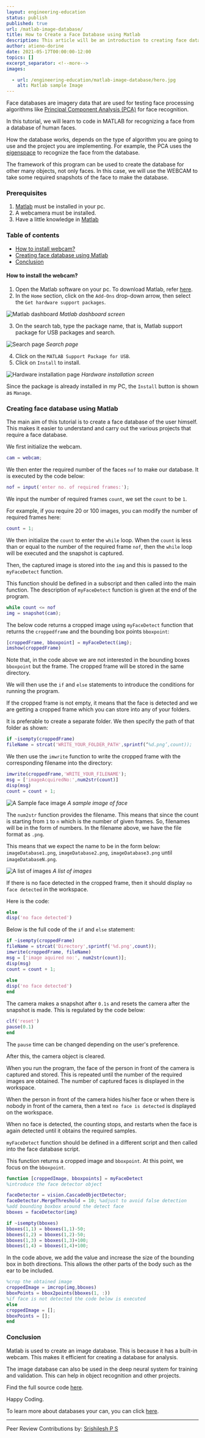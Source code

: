 ```yaml
---
layout: engineering-education
status: publish
published: true
url: /matlab-image-database/
title: How to Create a Face Database using Matlab
description: This article will be an introduction to creating face databases using Matlab. We will explore about Matlab, what face databases are, where it is used, and how to create one.
author: atieno-dorine
date: 2021-05-17T00:00:00-12:00
topics: []
excerpt_separator: <!--more-->
images:

  - url: /engineering-education/matlab-image-database/hero.jpg
    alt: Matlab sample Image
---
```

Face databases are imagery data that are used for testing face processing algorithms like [Principal Component Analysis (PCA)](https://en.wikipedia.org/wiki/Principal_component_analysis) for face recognition.
<!--more-->
In this tutorial, we will learn to code in MATLAB for recognizing a face from a database of human faces.

How the database works, depends on the type of algorithm you are going to use and the project you are implementing. For example, the PCA uses the [eigenspace](https://deepai.org/machine-learning-glossary-and-terms/eigenspace) to recognize the face from the database.

The framework of this program can be used to create the database for other many objects, not only faces. In this case, we will use the WEBCAM to take some required snapshots of the face to make the database.

### Prerequisites
1. [Matlab](https://www.mathworks.com/downloads/) must be installed in your pc.
2. A webcamera must be installed.
3. Have a little knowledge in [Matlab](/engineering-education/getting-started-with-matlab/)

### Table of contents
- [How to install webcam?](#how-to-install-the-webcam)
- [Creating face database using Matlab](#creating-face-database-using-matlab)
- [Conclusion](#conclusion)

#### How to install the webcam?
1. Open the Matlab software on your pc. To download Matlab, refer [here](https://www.mathworks.com/downloads/).
2. In the `Home` section, click on the `Add-Ons` drop-down arrow, then select the `Get hardware support packages`.

![Matlab dashboard](/engineering-education/matlab-image-database/windows1_1.png)
*Matlab dashboard screen*

3. On the search tab, type the package name, that is, Matlab support package for USB packages and search.
  
![Search page](/engineering-education/matlab-image-database/windows2_1.png)
*Search page*

4. Click on the `MATLAB Support Package for USB`.
5. Click on `Install` to install.

![Hardware installation page](/engineering-education/matlab-image-database/windows3_1.png)
*Hardware installation screen*

Since the package is already installed in my PC, the `Install` button is shown as `Manage`.

### Creating face database using Matlab
The main aim of this tutorial is to create a face database of the user himself. This makes it easier to understand and carry out the various projects that require a face database.

We first initialize the webcam.

```Matlab
cam = webcam;
```

We then enter the required number of the faces `nof` to make our database. It is executed by the code below:

```Matlab
nof = input('enter no. of required frames:');
```

We input the number of required frames `count`, we set the `count` to be `1`.

For example, if you require 20 or 100 images, you can modify the number of required frames here:

```Matlab
count = 1;
```

We then initialize the `count` to enter the `while` loop. When the `count` is less than or equal to the number of the required frame `nof`, then the `while` loop will be executed and the snapshot is captured. 

Then, the captured image is stored into the `img` and this is passed to the `myFaceDetect` function.

This function should be defined in a subscript and then called into the main function. The description of `myFaceDetect` function is given at the end of the program.

```Matlab
while count <= nof
img = snapshot(cam);
```

The below code returns a cropped image using `myFaceDetect` function that returns the `croppedframe` and the bounding box points `bboxpoint`:

```Matlab
[croppedFrame, bboxpoint] = myFaceDetect(img);
imshow(croppedFrame)
```

Note that, in the code above we are not interested in the bounding boxes `bboxpoint` but the frame. The cropped frame will be stored in the same directory.

We will then use the `if` and `else` statements to introduce the conditions for running the program.

If the cropped frame is not empty, it means that the face is detected and we are getting a cropped frame which you can store into any of your folders.

It is preferable to create a separate folder. We then specify the path of that folder as shown:

```Matlab
if ~isempty(croppedFrame)
fileName = strcat('WRITE_YOUR_FOLDER_PATH',sprintf(‘%d.png’,count));
```

We then use the `imwrite` function to write the cropped frame with the corresponding filename into the directory:

```Matlab
imwrite(croppedFrame,'WRITE_YOUR_FILENAME');
msg = ['imageAcquiredNo:',num2str(count)]
disp(msg)
count = count + 1;
```

![A Sample face image](/engineering-education/matlab-image-database/image_one.png)
*A sample image of face*

The `num2str` function provides the filename. This means that since the count is starting from `1` to `n` which is the number of given frames. So, filenames will be in the form of numbers.
In the filename above, we have the file format as `.png`.

This means that we expect the name to be in the form below:
`imageDatabase1.png`, `imageDatabase2.png`, `imageDatabase3.png` until `imageDatabaseN.png`.

![A list of images](/engineering-education/matlab-image-database/database.png)
*A list of images*

If there is no face detected in the cropped frame, then it should display `no face detected` in the workspace.

Here is the code:

```Matlab
else
disp('no face detected')
```

Below is the full code of the `if` and `else` statement:

```Matlab
if ~isempty(croppedFrame)
fileName = strcat('Directory',sprintf('%d.png',count));
imwrite(croppedFrame, fileName)
msg = ['image aquired no:', num2str(count)];
disp(msg)
count = count + 1;
        
else
disp('no face detected')
end
```

The camera makes a snapshot after `0.1s` and resets the camera after the snapshot is made. This is regulated by the code below:

```Matlab
clf('reset')
pause(0.1)
end 
```

The `pause` time can be changed depending on the user's preference.

After this, the camera object is cleared.

When you run the program, the face of the person in front of the camera is captured and stored. This is repeated until the number of the required images are obtained. The number of captured faces is displayed in the workspace.

When the person in front of the camera hides his/her face or when there is nobody in front of the camera, then a text `no face is detected` is displayed on the workspace.

When no face is detected, the counting stops, and restarts when the face is again detected until it obtains the required samples.

`myFaceDetect` function should be defined in a different script and then called into the face database script.

This function returns a cropped image and `bboxpoint`. At this point, we focus on the `bboxpoint`.

```Matlab
function [croppedImage, bboxpoints] = myFaceDetect
%introduce the face detector object

faceDetector = vision.CascadeObjectDetector;
faceDetector.MergeThreshold = 10; %adjust to avoid false detection
%add bounding boxbox around the detect face
bboxes = faceDetector(img)

if ~isempty(bboxes)
bboxes(1,1) = bboxes(1,1)-50;
bboxes(1,2) = bboxes(1,2)-50;
bboxes(1,3) = bboxes(1,3)+100;
bboxes(1,4) = bboxes(1,4)+100;
```

In the code above, we add the value and increase the size of the bounding box in both directions. This allows the other parts of the body such as the ear to be included.

```Matlab
%crop the obtained image
croppedImage = imcrop(img,bboxes)
bboxPoints = bbox2points(bboxes(1, :))
%if face is not detected the code below is executed
else
croppedImage = [];
bboxPoints = [];
end
```

### Conclusion
Matlab is used to create an image database. This is because it has a built-in webcam. This makes it efficient for creating a database for analysis.

The image database can also be used in the deep neural system for training and validation. This can help in object recognition and other projects.

Find the full source code [here](https://github.com/atienodorine3/face_database.git).

Happy Coding.

To learn more about databases your can, you can click [here](https://www.face-rec.org/databases).

---
Peer Review Contributions by: [Srishilesh P S](/engineering-education/authors/srishilesh-p-s/)